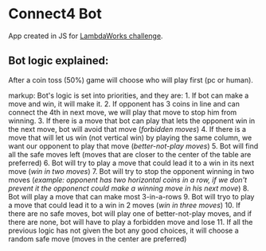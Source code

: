 # Connect4 Bot

App created in JS for [LambdaWorks challenge](https://lambdaworks.io/challenge).

## Bot logic explained:
After a coin toss (50%) game will choose who will play first (pc or human).

markup: Bot's logic is set into priorities, and they are:
	1. If bot can make a move and win, it will make it.
    2. If opponent has 3 coins in line and can connect the 4th in next move, we will play that move to stop him from winning.
    3. If there is a move that bot can play that lets the opponent win in the next move, bot will avoid that move (*forbidden moves*)
    4. If there is a move that will let us win (not vertical win) by playing the same column, we want our opponent to play that move (*better-not-play moves*)
    5. Bot will find all the safe moves left (moves that are closer to the center of the table are preferred)
    6. Bot will try to play a move that could lead it to a win in its next move (*win in two moves*)
    7. Bot will try to stop the opponent winning in two moves (*example: opponent has two horizontal coins in a row, if we don't prevent it the opponenct could make a winning move in his next move*)
    8. Bot will play a move that can make most 3-in-a-rows
    9. Bot will tryo to play a move that could lead it to a win in 2 moves (*win in three moves*)
    10. If there are no safe moves, bot will play one of better-not-play moves, and if there are none, bot will have to play a forbidden move and lose
    11. If all the previous logic has not given the bot any good choices, it will choose a random safe move (moves in the center are preferred)
